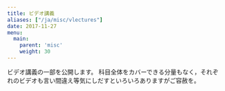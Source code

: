 ```yaml
---
title: ビデオ講義
aliases: ["/ja/misc/vlectures"]
date: 2017-11-27
menu:
  main:
    parent: 'misc'
    weight: 30
---
```


ビデオ講義の一部を公開します。
科目全体をカバーできる分量もなく，それぞれのビデオも言い間違え等気にしだすといろいろありますがご容赦を。

<!--
## 数学

大半は，大学の講義内容というよりは高校数学の範囲ですが。。。

- [いろいろな関数編](precalculus)
- [微積分編](calculus)
- [微分方程式](ode)

## ロジカルシンキング

演繹法と帰納法の基本的な説明です。

- [ロジカルシンキング](logicalthinking)
-->
